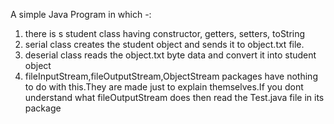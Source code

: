 A simple Java Program in which -:
1) there is s student class having constructor, getters, setters, toString
2) serial class creates the student object and sends it to object.txt file.
3) deserial class reads the object.txt byte data and convert it into student object
4) fileInputStream,fileOutputStream,ObjectStream packages have nothing to do with this.They are made just to explain themselves.If you dont understand what fileOutputStream does then read the
   Test.java file in its package
